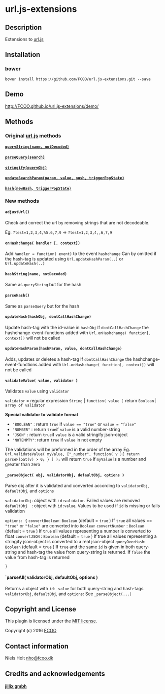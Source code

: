 # url.js-extensions
[url.js]: https://github.com/jillix/url.js


## Description
Extensions to [url.js]

## Installation
### bower
`bower install https://github.com/FCOO/url.js-extensions.git --save`

## Demo
http://FCOO.github.io/url.js-extensions/demo/ 

## Methods

### Original [url.js] methods

#### [`queryString(name, notDecoded)`](https://github.com/jillix/url.js#querystringname-notdecoded)

#### [`parseQuery(search)`](https://github.com/jillix/url.js#parsequerysearch)

#### [`stringify(queryObj)`](https://github.com/jillix/url.js#stringifyqueryobj)

#### [`updateSearchParam(param, value, push, triggerPopState)`](https://github.com/jillix/url.js#updatesearchparamparam-value-push-triggerpopstate)

#### [`hash(newHash, triggerPopState)`](https://github.com/jillix/url.js#hashnewhash-triggerpopstate)


### New methods

#### `adjustUrl()`
Check and correct the url by removing strings that are not decodeable. 

Eg. `?test=1,2,3,4,%5,6,7,9` => `?test=1,2,3,4,,6,7,9`

#### `onHashchange( handler [, context])` 
Add `handler = function( event)` to the event `hashchange`
Can by omitted if the hash-tag is updated using `Url.updateHashParam(..)` or `Url.updateHash(..)` 

#### `hashString(name, notDecoded)`
Same as `queryString` but for the hash

#### `parseHash()`
Same as `parseQuery` but for the hash

#### `updateHash(hashObj, dontCallHashChange)`
Update hash-tag with the id-value in `hashObj` 
If `dontCallHashChange` the hashchange-event-functions added with `Url.onHashchange( function[, context])` will not be called

#### `updateHashParam(hashParam, value, dontCallHashChange)`
Adds, updates or deletes a hash-tag
If `dontCallHashChange` the hashchange-event-functions added with `Url.onHashchange( function[, context])` will not be called

#### `validateValue( value, validator )`
Validates `value` using `validator`

 `validator` = regular expression `String` | `function( value )` return `Boolean` | `array of validator`

**Special validator to validate format**
- `"BOOLEAN"` : return `true` if `value == "true"` or `value = "false"`
- `"NUMBER"`  : return `true`if `value` is a valid number-string
- `"JSON"`    : return `true`if `value` is a valid stringify json-object
- `"NOTEMPTY"`: return `true` if `value` in not empty

The validations will be preformed in the order of the array 
Eg. `Url.validateValue( myValue, ["_number", function( v ){ return parseFloat(v) > 0; } ] );` will return `true` if `myValue` is a number and greater than zero


#### `_parseObject( obj, validatorObj, defaultObj, options )`
Parse obj after it is validated and converted according to `validatorObj`, `defaultObj`, and `options`

`validatorObj`: object with `id:validator`. Failed values are removed 
`defaultObj  `: object with `id:value`. Values to be used if `id` is missing or fails validation 

`options: {`
`convertBoolean`: `Boolean` (default = `true` ) If `true` all values == `"true"` or `"false"` are converted into `Boolean`
`convertNumber` : `Boolean` (default = `true`  ) If `true` all values representing a number is converted to float
`convertJSON`  : `Boolean` (default = `true` ) If true all values representing a stringify json-object is converted to a real json-object
`queryOverHash`: `Boolean` (default = `true` ) If `true` and the same `id` is given in both query-string and hash-tag the value from query-string is returned. If `false` the value from hash-tag is returned

`}`

#### `parseAll( validatorObj, defaultObj, options )
Returns a object with `id: value` for both query-string and hash-tags
`validatorObj`, `defaultObj`, and `options`: See `_parseObject(...)`



## Copyright and License
This plugin is licensed under the [MIT license](https://github.com/FCOO/url.js-extensions/LICENSE).

Copyright (c) 2016 [FCOO](https://github.com/FCOO)

## Contact information

Niels Holt nho@fcoo.dk


## Credits and acknowledgements
#### [jillix gmbh](https://github.com/jillix)